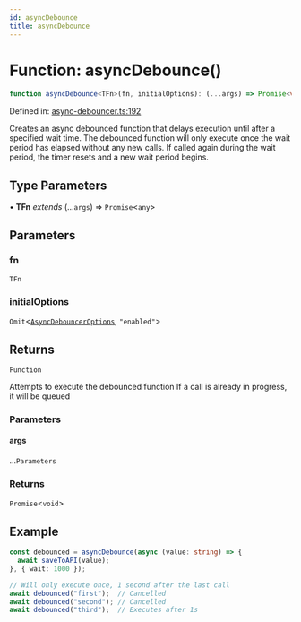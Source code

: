 ```yaml
---
id: asyncDebounce
title: asyncDebounce
---
```


<!-- DO NOT EDIT: this page is autogenerated from the type comments -->

# Function: asyncDebounce()

```ts
function asyncDebounce<TFn>(fn, initialOptions): (...args) => Promise<void>
```

Defined in: [async-debouncer.ts:192](https://github.com/TanStack/pacer/blob/main/packages/pacer/src/async-debouncer.ts#L192)

Creates an async debounced function that delays execution until after a specified wait time.
The debounced function will only execute once the wait period has elapsed without any new calls.
If called again during the wait period, the timer resets and a new wait period begins.

## Type Parameters

• **TFn** *extends* (...`args`) => `Promise`\<`any`\>

## Parameters

### fn

`TFn`

### initialOptions

`Omit`\<[`AsyncDebouncerOptions`](../interfaces/asyncdebounceroptions.md), `"enabled"`\>

## Returns

`Function`

Attempts to execute the debounced function
If a call is already in progress, it will be queued

### Parameters

#### args

...`Parameters`

### Returns

`Promise`\<`void`\>

## Example

```ts
const debounced = asyncDebounce(async (value: string) => {
  await saveToAPI(value);
}, { wait: 1000 });

// Will only execute once, 1 second after the last call
await debounced("first");  // Cancelled
await debounced("second"); // Cancelled
await debounced("third");  // Executes after 1s
```
